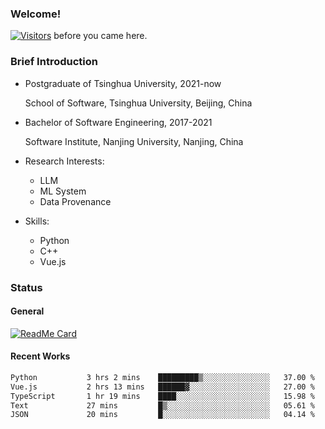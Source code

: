 ### Welcome!

[![Visitors](https://visitor-badge.laobi.icu/badge?page_id=HermitSun.HermitSun)]() before you came here.

### Brief Introduction

- Postgraduate of Tsinghua University, 2021-now
  
  School of Software, Tsinghua University, Beijing, China

- Bachelor of Software Engineering, 2017-2021
  
  Software Institute, Nanjing University, Nanjing, China

- Research Interests:
  - LLM
  - ML System
  - Data Provenance

- Skills:
  - Python
  - C++
  - Vue.js

### Status

#### General

[![ReadMe Card](https://github-readme-stats.hermitsun.vercel.app/api?username=HermitSun&count_private=true&show_icons=true)]()

#### Recent Works

<!--START_SECTION:waka-->

```txt
Python           3 hrs 2 mins    █████████▒░░░░░░░░░░░░░░░   37.00 %
Vue.js           2 hrs 13 mins   ██████▓░░░░░░░░░░░░░░░░░░   27.00 %
TypeScript       1 hr 19 mins    ████░░░░░░░░░░░░░░░░░░░░░   15.98 %
Text             27 mins         █▒░░░░░░░░░░░░░░░░░░░░░░░   05.61 %
JSON             20 mins         █░░░░░░░░░░░░░░░░░░░░░░░░   04.14 %
```

<!--END_SECTION:waka-->

